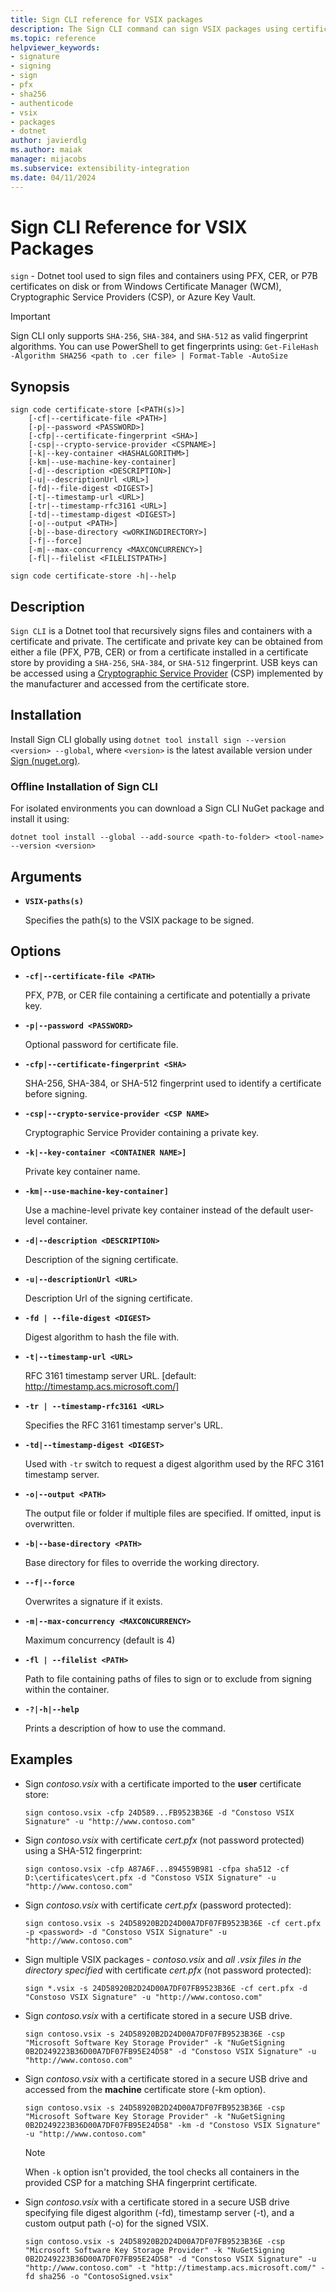 ```yaml
---
title: Sign CLI reference for VSIX packages
description: The Sign CLI command can sign VSIX packages using certificates from PFX, Windows Certificate Manager (WCM), or Cryptographic Service Providers (CSP).
ms.topic: reference
helpviewer_keywords:
- signature
- signing
- sign
- pfx
- sha256
- authenticode
- vsix
- packages
- dotnet
author: javierdlg
ms.author: maiak
manager: mijacobs
ms.subservice: extensibility-integration
ms.date: 04/11/2024
---
```


# Sign CLI Reference for VSIX Packages

`sign` - Dotnet tool used to sign files and containers using PFX, CER, or P7B certificates on disk or from Windows Certificate Manager (WCM), Cryptographic Service Providers (CSP), or Azure Key Vault.

> [!IMPORTANT]
> Sign CLI only supports `SHA-256`, `SHA-384`, and `SHA-512` as valid fingerprint algorithms. You can use PowerShell to get fingerprints using: `Get-FileHash -Algorithm SHA256 <path to .cer file> | Format-Table -AutoSize`

## Synopsis

```dotnetcli
sign code certificate-store [<PATH(s)>]
    [-cf|--certificate-file <PATH>]
    [-p|--password <PASSWORD>]
    [-cfp|--certificate-fingerprint <SHA>]
    [-csp|--crypto-service-provider <CSPNAME>]
    [-k|--key-container <HASHALGORITHM>]
    [-km|--use-machine-key-container]
    [-d|--description <DESCRIPTION>]
    [-u|--descriptionUrl <URL>]
    [-fd|--file-digest <DIGEST>]
    [-t|--timestamp-url <URL>]
    [-tr|--timestamp-rfc3161 <URL>]
    [-td|--timestamp-digest <DIGEST>]
    [-o|--output <PATH>]
    [-b|--base-directory <wORKINGDIRECTORY>]
    [-f|--force]
    [-m|--max-concurrency <MAXCONCURRENCY>]
    [-fl|--filelist <FILELISTPATH>]

sign code certificate-store -h|--help
```

## Description

`Sign CLI` is a Dotnet tool that recursively signs files and containers with a certificate and private. The certificate and private key can be obtained from either a file (PFX, P7B, CER) or from a certificate installed in a certificate store by providing a `SHA-256`, `SHA-384`, or `SHA-512` fingerprint. USB keys can be accessed using a [Cryptographic Service Provider](/windows/win32/seccrypto/cryptographic-service-providers) (CSP) implemented by the manufacturer and accessed from the certificate store.

## Installation
Install Sign CLI globally using `dotnet tool install sign --version <version> --global`, where `<version>` is the latest available version under [Sign (nuget.org)](https://www.nuget.org/packages/sign).

### Offline Installation of Sign CLI
For isolated environments you can download a Sign CLI NuGet package and install it using:

```dotnetcli
dotnet tool install --global --add-source <path-to-folder> <tool-name> --version <version>
```

## Arguments

- **`VSIX-paths(s)`**

  Specifies the path(s) to the VSIX package to be signed.

## Options

- **`-cf|--certificate-file <PATH>`**

   PFX, P7B, or CER file containing a certificate and potentially a private key.

- **`-p|--password <PASSWORD>`**

   Optional password for certificate file.

- **`-cfp|--certificate-fingerprint <SHA>`**

   SHA-256, SHA-384, or SHA-512 fingerprint used to identify a certificate before signing.

- **`-csp|--crypto-service-provider <CSP NAME>`**

   Cryptographic Service Provider containing a private key.

- **`-k|--key-container <CONTAINER NAME>]`**

   Private key container name.

- **`-km|--use-machine-key-container]`**

   Use a machine-level private key container instead of the default user-level container.

- **`-d|--description <DESCRIPTION>`**

   Description of the signing certificate.

- **`-u|--descriptionUrl <URL>`**

   Description Url of the signing certificate.

- **`-fd | --file-digest <DIGEST>`**

   Digest algorithm to hash the file with.
   
- **`-t|--timestamp-url <URL>`**

   RFC 3161 timestamp server URL. [default: http://timestamp.acs.microsoft.com/]

- **`-tr | --timestamp-rfc3161 <URL>`**

   Specifies the RFC 3161 timestamp server's URL.

- **`-td|--timestamp-digest <DIGEST>`**

  Used with `-tr` switch to request a digest algorithm used by the RFC 3161 timestamp server.

- **`-o|--output <PATH>`**

  The output file or folder if multiple files are specified. If omitted, input is overwritten.

- **`-b|--base-directory <PATH>`**

  Base directory for files to override the working directory.

- **`--f|--force`**

  Overwrites a signature if it exists.

- **`-m|--max-concurrency <MAXCONCURRENCY>`**

  Maximum concurrency (default is 4)

- **`-fl | --filelist <PATH>`**

  Path to file containing paths of files to sign or to exclude from signing within the container.

- **`-?|-h|--help`**

  Prints a description of how to use the command.

## Examples

- Sign *contoso.vsix* with a certificate imported to the **user** certificate store:

  ```dotnetcli
  sign contoso.vsix -cfp 24D589...FB9523B36E -d "Constoso VSIX Signature" -u "http://www.contoso.com"
  ```

- Sign *contoso.vsix* with certificate *cert.pfx* (not password protected) using a SHA-512 fingerprint:

  ```dotnetcli
  sign contoso.vsix -cfp A87A6F...894559B981 -cfpa sha512 -cf D:\certificates\cert.pfx -d "Constoso VSIX Signature" -u "http://www.contoso.com"
  ```

- Sign *contoso.vsix* with certificate *cert.pfx* (password protected):

  ```dotnetcli
  sign contoso.vsix -s 24D58920B2D24D00A7DF07FB9523B36E -cf cert.pfx -p <password> -d "Constoso VSIX Signature" -u "http://www.contoso.com"
  ```

- Sign multiple VSIX packages - *contoso.vsix* and *all .vsix files in the directory specified* with certificate *cert.pfx* (not password protected):

  ```dotnetcli
  sign *.vsix -s 24D58920B2D24D00A7DF07FB9523B36E -cf cert.pfx -d "Constoso VSIX Signature" -u "http://www.contoso.com"
  ```

- Sign *contoso.vsix* with a certificate stored in a secure USB drive.

  ```dotnetcli
  sign contoso.vsix -s 24D58920B2D24D00A7DF07FB9523B36E -csp "Microsoft Software Key Storage Provider" -k "NuGetSigning 0B2D249223B36D00A7DF07FB95E24D58" -d "Constoso VSIX Signature" -u "http://www.contoso.com"
  ```

- Sign *contoso.vsix* with a certificate stored in a secure USB drive and accessed from the **machine** certificate store (-km option).

  ```dotnetcli
  sign contoso.vsix -s 24D58920B2D24D00A7DF07FB9523B36E -csp "Microsoft Software Key Storage Provider" -k "NuGetSigning 0B2D249223B36D00A7DF07FB95E24D58" -km -d "Constoso VSIX Signature" -u "http://www.contoso.com"
  ```

  > [!NOTE]
  > When `-k` option isn't provided, the tool checks all containers in the provided CSP for a matching SHA fingerprint certificate.

- Sign *contoso.vsix* with a certificate stored in a secure USB drive specifying file digest algorithm (-fd), timestamp server (-t), and a custom output path (-o) for the signed VSIX.

  ```dotnetcli
  sign contoso.vsix -s 24D58920B2D24D00A7DF07FB9523B36E -csp "Microsoft Software Key Storage Provider" -k "NuGetSigning 0B2D249223B36D00A7DF07FB95E24D58" -d "Constoso VSIX Signature" -u "http://www.contoso.com" -t "http://timestamp.acs.microsoft.com/" -fd sha256 -o "ContosoSigned.vsix"
  ```
